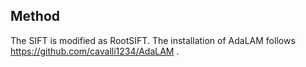 
Method
---------------
The SIFT is modified as RootSIFT.
The installation of AdaLAM follows https://github.com/cavalli1234/AdaLAM .
